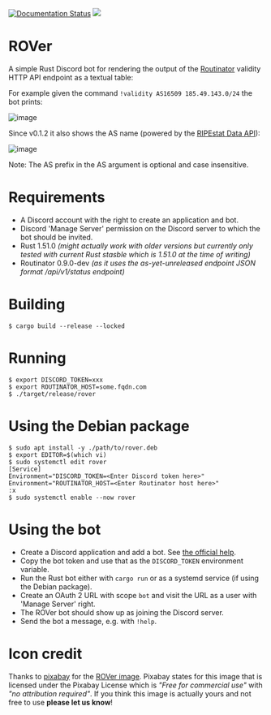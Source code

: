 [![Documentation Status](https://readthedocs.org/projects/rpki/badge/?version=latest)](https://rpki.readthedocs.io/en/latest/?badge=latest)
[![](https://img.shields.io/discord/818584154278199396?label=rpki%20on%20discord&logo=discord)](https://discord.gg/8dvKB5Ykhy)

# ROVer

A simple Rust Discord bot for rendering the output of the [Routinator](https://nlnetlabs.nl/projects/rpki/routinator/) validity HTTP API endpoint as a textual table:

For example given the command `!validity AS16509 185.49.143.0/24` the bot prints:

![image](https://user-images.githubusercontent.com/3304436/114357357-f0e3c200-9b71-11eb-98c0-822eeb22a99e.png)

Since v0.1.2 it also shows the AS name (powered by the [RIPEstat Data API](https://stat.ripe.net/docs/data_api)):

![image](https://user-images.githubusercontent.com/3304436/114722410-128fa580-9d3a-11eb-9f35-eeba4eeace00.png)

Note: The AS prefix in the AS argument is optional and case insensitive.

# Requirements

- A Discord account with the right to create an application and bot.
- Discord 'Manage Server' permission on the Discord server to which the bot should be invited.
- Rust 1.51.0 _(might actually work with older versions but currently only tested with current Rust stasble which is 1.51.0 at the time of writing)_
- Routinator 0.9.0-dev  _(as it uses the as-yet-unreleased endpoint JSON format /api/v1/status endpoint)_

# Building

```
$ cargo build --release --locked
```

# Running

```
$ export DISCORD_TOKEN=xxx
$ export ROUTINATOR_HOST=some.fqdn.com
$ ./target/release/rover
```

# Using the Debian package

```
$ sudo apt install -y ./path/to/rover.deb
$ export EDITOR=$(which vi)
$ sudo systemctl edit rover
[Service]
Environment="DISCORD_TOKEN=<Enter Discord token here>"
Environment="ROUTINATOR_HOST=<Enter Routinator host here>"
:x
$ sudo systemctl enable --now rover
```

# Using the bot

- Create a Discord application and add a bot. See [the official help](https://discord.com/developers/docs/topics/oauth2#bots).
- Copy the bot token and use that as the `DISCORD_TOKEN` environment variable.
- Run the Rust bot either with `cargo run` or as a systemd service (if using the Debian package).
- Create an OAuth 2 URL with scope `bot` and visit the URL as a user with 'Manage Server' right.
- The ROVer bot should show up as joining the Discord server.
- Send the bot a message, e.g. with `!help`.

# Icon credit

Thanks to [pixabay](https://pixabay.com/) for the [ROVer image](https://pixabay.com/illustrations/dog-male-animal-comic-hybrid-pet-4524609/). Pixabay states for this image that is licensed under the Pixabay License which is _"Free for commercial use"_ with _"no attribution required"_. If you think this image is actually yours and not free to use **please let us know**!
